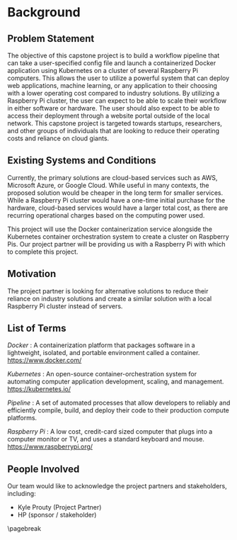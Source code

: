 # Background

## Problem Statement

The objective of this capstone project is to build a workflow pipeline that can take a user-specified config file and
launch a containerized Docker application using Kubernetes on a cluster of several Raspberry Pi computers. This allows
the user to utilize a powerful system that can deploy web applications, machine learning, or any application to their
choosing with a lower operating cost compared to industry solutions. By utilizing a Raspberry Pi cluster, the user can
expect to be able to scale their workflow in either software or hardware. The user should also expect to be able to
access their deployment through a website portal outside of the local network. This capstone project is targeted towards
startups, researchers, and other groups of individuals that are looking to reduce their operating costs and reliance on
cloud giants.

## Existing Systems and Conditions

Currently, the primary solutions are cloud-based services such as AWS, Microsoft Azure, or Google Cloud. While useful in
many contexts, the proposed solution would be cheaper in the long term for smaller services. While a Raspberry Pi
cluster would have a one-time initial purchase for the hardware, cloud-based services would have a larger total cost, as
there are recurring operational charges based on the computing power used.

This project will use the Docker containerization service alongside the Kubernetes container orchestration system to
create a cluster on Raspberry Pis. Our project partner will be providing us with a Raspberry Pi with which to complete
this project.

## Motivation

The project partner is looking for alternative solutions to reduce their reliance on industry solutions and create a
similar solution with a local Raspberry Pi cluster instead of servers.

## List of Terms

*Docker*
: A containerization platform that packages software in a lightweight, isolated, and portable environment called a
container. <https://www.docker.com/>

*Kubernetes*
: An open-source container-orchestration system for automating computer application development, scaling, and
  management. <https://kubernetes.io/>

*Pipeline*
: A set of automated processes that allow developers to reliably and efficiently compile, build, and deploy their code
  to their production compute platforms.

*Raspberry Pi*
: A low cost, credit-card sized computer that plugs into a computer monitor or TV, and uses a standard keyboard and
  mouse. <https://www.raspberrypi.org/>

## People Involved

Our team would like to acknowledge the project partners and stakeholders, including:

- Kyle Prouty (Project Partner)
- HP (sponsor / stakeholder)

\pagebreak
